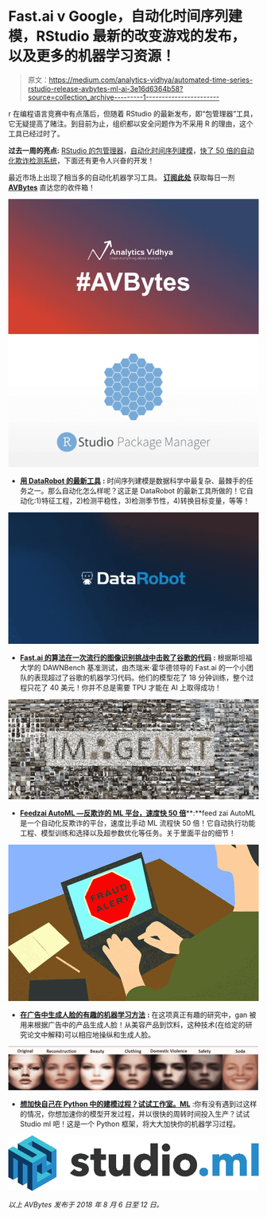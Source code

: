 # Fast.ai v Google，自动化时间序列建模，RStudio 最新的改变游戏的发布，以及更多的机器学习资源！

> 原文：<https://medium.com/analytics-vidhya/automated-time-series-rstudio-release-avbytes-ml-ai-3e16d6364b58?source=collection_archive---------1----------------------->

r 在编程语言竞赛中有点落后，但随着 RStudio 的最新发布，即“包管理器”工具，它无疑提高了赌注。到目前为止，组织都以安全问题作为不采用 R 的理由，这个工具已经过时了。

**过去一周的亮点:** [RStudio 的包管理器](https://www.analyticsvidhya.com/blog/2018/08/do-not-miss-rstudios-game-changing-package-manager-tool/)，[自动化时间序列建模](https://www.analyticsvidhya.com/blog/2018/08/perform-automated-time-series-modeling-datarobots/)，[快了 50 倍的自动化欺诈检测系统](https://www.analyticsvidhya.com/blog/2018/08/feedzai-automl-a-ml-platform-for-fraud-prevention-thats-50-times-faster/)，下面还有更令人兴奋的开发！

最近市场上出现了相当多的自动化机器学习工具。 [**订阅此处**](https://feedburner.google.com/fb/a/mailverify?uri=Avbytes) 获取每日一剂 [**AVBytes**](https://www.analyticsvidhya.com/blog/category/avbytes/) 直达您的收件箱！

![](img/eb510f325d5137dcab2953cc961b2927.png)![](img/d09362b0dce234dae414a669c88f6d51.png)

*   [**用 DataRobot 的最新工具**](https://www.analyticsvidhya.com/blog/2018/08/perform-automated-time-series-modeling-datarobots/) **:** 时间序列建模是数据科学中最复杂、最棘手的任务之一。那么自动化怎么样呢？这正是 DataRobot 的最新工具所做的！它自动化:1)特征工程，2)检测平稳性，3)检测季节性，4)转换目标变量，等等！

![](img/4ca6f675dcd26833a49332e288219497.png)

*   [**Fast.ai 的算法在一次流行的图像识别挑战中击败了谷歌的代码**](https://www.analyticsvidhya.com/blog/2018/08/fast-ais-algorithm-beat-googles-code-in-a-popular-image-recognition-challenge/) **:** 根据斯坦福大学的 DAWNBench 基准测试，由杰瑞米·霍华德领导的 Fast.ai 的一个小团队的表现超过了谷歌的机器学习代码。他们的模型花了 18 分钟训练，整个过程只花了 40 美元！你并不总是需要 TPU 才能在 AI 上取得成功！

![](img/fe9d3dd21f8f583317490629fb4b8dcb.png)

*   [**Feedzai AutoML —反欺诈的 ML 平台，速度快 50 倍**](https://www.analyticsvidhya.com/blog/2018/08/feedzai-automl-a-ml-platform-for-fraud-prevention-thats-50-times-faster/)**:**feed zai AutoML 是一个自动化反欺诈的平台，速度比手动 ML 流程快 50 倍！它自动执行功能工程、模型训练和选择以及超参数优化等任务。关于里面平台的细节！

![](img/b69cba326a9dcc88824d23a2b0afc187.png)

*   [**在广告中生成人脸的有趣的机器学习方法**](https://www.analyticsvidhya.com/blog/2018/08/machine-learning-approach-gans-generate-faces-advertisements/) **:** 在这项真正有趣的研究中，gan 被用来根据广告中的产品生成人脸！从美容产品到饮料，这种技术(在给定的研究论文中解释)可以相应地操纵和生成人脸。

![](img/70a22dc2d589aad3a42339b4aaeb66f5.png)

*   [**想加快自己在 Python 中的建模过程？试试工作室。ML**](https://www.analyticsvidhya.com/blog/2018/08/want-to-speed-up-your-model-building-process-in-python-try-studio-ml/) :你有没有遇到过这样的情况，你想加速你的模型开发过程，并以很快的周转时间投入生产？试试 Studio ml 吧！这是一个 Python 框架，将大大加快你的机器学习过程。

![](img/10de14cc885077cf1477ec3c50dbcbc2.png)

*以上 AVBytes 发布于 2018 年 8 月 6 日至 12 日。*